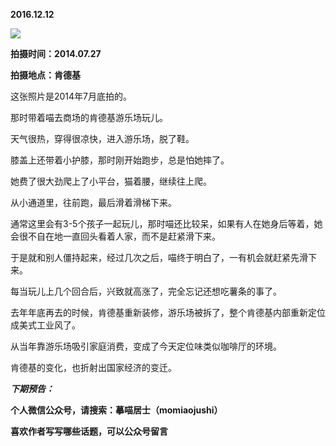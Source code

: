 
**2016.12.12**

![](https://mmbiz.qlogo.cn/mmbiz_jpg/uDI3FLln00Zqe6pnyMvC6tWg0a2SJhGibnIdCjVmYSOc5lqCNnkKianqlBlmTmjGWOk4xnNmsAgiae3Qx5iauSjrVA/0?wx_fmt=jpeg)


**拍摄时间：2014.07.27**

**拍摄地点：肯德基**

这张照片是2014年7月底拍的。

那时带着喵去商场的肯德基游乐场玩儿。

天气很热，穿得很凉快，进入游乐场，脱了鞋。

膝盖上还带着小护膝，那时刚开始跑步，总是怕她摔了。

她费了很大劲爬上了小平台，猫着腰，继续往上爬。

从小通道里，往前跑，最后滑着滑梯下来。

通常这里会有3-5个孩子一起玩儿，那时喵还比较呆，如果有人在她身后等着，她会很不自在地一直回头看着人家，而不是赶紧滑下来。

于是就和别人僵持起来，经过几次之后，喵终于明白了，一有机会就赶紧先滑下来。

每当玩儿上几个回合后，兴致就高涨了，完全忘记还想吃薯条的事了。

去年年底再去的时候，肯德基重新装修，游乐场被拆了，整个肯德基内部重新定位成美式工业风了。

从当年靠游乐场吸引家庭消费，变成了今天定位味类似咖啡厅的环境。

肯德基的变化，也折射出国家经济的变迁。


***下期预告：***


**个人微信公众号，请搜索：摹喵居士（momiaojushi）**

**喜欢作者写写哪些话题，可以公众号留言**
